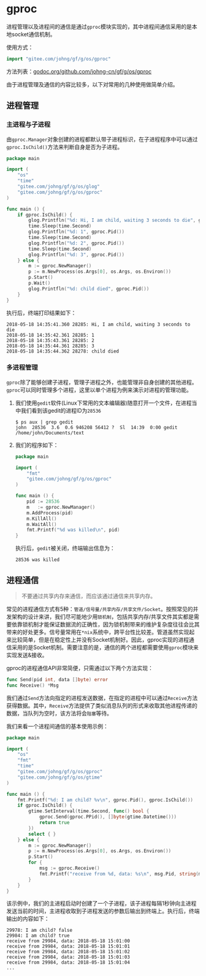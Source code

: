 # gproc

进程管理以及进程间的通信是通过```gproc```模块实现的，其中进程间通信采用的是本地socket通信机制。

使用方式：
```go
import "gitee.com/johng/gf/g/os/gproc"
```

方法列表：[godoc.org/github.com/johng-cn/gf/g/os/gproc](https://godoc.org/github.com/johng-cn/gf/g/os/gproc)


由于进程管理及通信的内容比较多，以下对常用的几种使用做简单介绍。

## 进程管理

### 主进程与子进程

由```gproc.Manager```对象创建的进程都默认带子进程标识，在子进程程序中可以通过```gproc.IsChild()```方法来判断自身是否为子进程。

```go
package main

import (
    "os"
    "time"
    "gitee.com/johng/gf/g/os/glog"
    "gitee.com/johng/gf/g/os/gproc"
)

func main () {
    if gproc.IsChild() {
        glog.Printfln("%d: Hi, I am child, waiting 3 seconds to die", gproc.Pid())
        time.Sleep(time.Second)
        glog.Printfln("%d: 1", gproc.Pid())
        time.Sleep(time.Second)
        glog.Printfln("%d: 2", gproc.Pid())
        time.Sleep(time.Second)
        glog.Printfln("%d: 3", gproc.Pid())
    } else {
        m := gproc.NewManager()
        p := m.NewProcess(os.Args[0], os.Args, os.Environ())
        p.Start()
        p.Wait()
        glog.Printfln("%d: child died", gproc.Pid())
    }
}
```
执行后，终端打印结果如下：
```shell
2018-05-18 14:35:41.360 28285: Hi, I am child, waiting 3 seconds to die
2018-05-18 14:35:42.361 28285: 1
2018-05-18 14:35:43.361 28285: 2
2018-05-18 14:35:44.361 28285: 3
2018-05-18 14:35:44.362 28278: child died
```

### 多进程管理

`gproc`除了能够创建子进程，管理子进程之外，也能管理非自身创建的其他进程。```gproc```可以同时管理多个进程，这里以单个进程为例来演示对进程的管理功能。

1. 我们使用```gedit```软件(Linux下常用的文本编辑器)随意打开一个文件，在进程当中我们看到该gedit的进程ID为```28536```
    ```shell
    $ ps aux | grep gedit
    john  28536  3.6  0.6 946208 56412 ?  Sl  14:39  0:00 gedit /home/john/Documents/text
    ```
1. 我们的程序如下：
    ```go
    package main

    import (
        "fmt"
        "gitee.com/johng/gf/g/os/gproc"
    )

    func main () {
        pid := 28536
        m   := gproc.NewManager()
        m.AddProcess(pid)
        m.KillAll()
        m.WaitAll()
        fmt.Printf("%d was killed\n", pid)
    }
    ```
	执行后，```gedit```被关闭，终端输出信息为：
    ```shell
    28536 was killed
    ```


## 进程通信

> 不要通过共享内存来通信，而应该通过通信来共享内存。

常见的进程通信方式有5种：```管道/信号量/共享内存/共享文件/Socket```。按照常见的并发架构的设计来讲，我们尽可能地少用```锁机制```，包括共享内存/共享文件其实都是需要依靠锁机制才能保证数据流的正确性，因为锁机制带来的维护复杂度往往会比其带来的好处更多。信号量常用在```*nix```系统中，跨平台性比较差。管道虽然实现起来比较简单，但是在稳定性上并没有Socket机制好。因此，gproc实现的进程通信采用的是Socket机制。需要注意的是，通信的两个进程都需要使用```gproc```模块来实现发送&接收。


gproc的进程通信API非常简便，只需通过以下两个方法实现：
```go
func Send(pid int, data []byte) error
func Receive() *Msg
```
我们通过```Send```方法向指定的进程发送数据，在指定的进程中可以通过```Receive```方法获得数据。其中，```Receive```方法提供了类似消息队列的形式来收取其他进程传递的数据，当队列为空时，该方法将会```阻塞```等待。

我们来看一个进程间通信的基本使用示例：
```go
package main

import (
    "os"
    "fmt"
    "time"
    "gitee.com/johng/gf/g/os/gproc"
    "gitee.com/johng/gf/g/os/gtime"
)

func main () {
    fmt.Printf("%d: I am child? %v\n", gproc.Pid(), gproc.IsChild())
    if gproc.IsChild() {
        gtime.SetInterval(time.Second, func() bool {
            gproc.Send(gproc.PPid(), []byte(gtime.Datetime()))
            return true
        })
        select { }
    } else {
        m := gproc.NewManager()
        p := m.NewProcess(os.Args[0], os.Args, os.Environ())
        p.Start()
        for {
            msg := gproc.Receive()
            fmt.Printf("receive from %d, data: %s\n", msg.Pid, string(msg.Data))
        }
    }
}
```
该示例中，我们的主进程启动时创建了一个子进程，该子进程每隔1秒钟向主进程发送当前的时间，主进程收取到子进程发送的参数后输出到终端上。执行后，终端输出的内容如下：
```shell
29978: I am child? false
29984: I am child? true
receive from 29984, data: 2018-05-18 15:01:00
receive from 29984, data: 2018-05-18 15:01:01
receive from 29984, data: 2018-05-18 15:01:02
receive from 29984, data: 2018-05-18 15:01:03
receive from 29984, data: 2018-05-18 15:01:04
...
```
